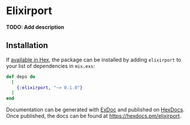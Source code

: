 # Elixirport

**TODO: Add description**

## Installation

If [available in Hex](https://hex.pm/docs/publish), the package can be installed
by adding `elixirport` to your list of dependencies in `mix.exs`:

```elixir
def deps do
  [
    {:elixirport, "~> 0.1.0"}
  ]
end
```

Documentation can be generated with [ExDoc](https://github.com/elixir-lang/ex_doc)
and published on [HexDocs](https://hexdocs.pm). Once published, the docs can
be found at <https://hexdocs.pm/elixirport>.

